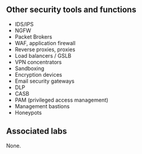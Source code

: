 ## Other security tools and functions

- IDS/IPS
- NGFW
- Packet Brokers
- WAF, application firewall
- Reverse proxies, proxies
- Load balancers / GSLB
- VPN concentrators
- Sandboxing
- Encryption devices
- Email security gateways
- DLP
- CASB
- PAM (privileged access management)
- Management bastions
- Honeypots

## Associated labs

None.
